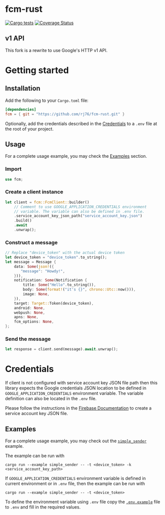 # fcm-rust
[![Cargo tests](https://github.com/rj76/fcm-rust/actions/workflows/test.yml/badge.svg)](https://github.com/rj76/fcm-rust/actions/workflows/test.yml)
[![Coverage Status](https://coveralls.io/repos/github/rj76/fcm-rust/badge.svg)](https://coveralls.io/github/rj76/fcm-rust)

[//]: # ([![Crates.io Version]&#40;https://img.shields.io/crates/v/fcm.svg?style=flat-square&#41;)
[//]: # ([![Crates.io Downloads]&#40;https://img.shields.io/crates/dv/fcm.svg?style=flat-square&#41;)
[//]: # ([![Crates.io License]&#40;https://img.shields.io/crates/l/fcm.svg?style=flat-square&#41;)


## v1 API

This fork is a rewrite to use Google's HTTP v1 API.


# Getting started

## Installation

Add the following to your `Cargo.toml` file:

```toml
[dependencies]
fcm = { git = "https://github.com/rj76/fcm-rust.git" }
```

Optionally, add the credentials described in the [Credentials](#credentials)
to a `.env` file at the root of your project.

## Usage

For a complete usage example, you may check the [Examples](#examples) section.

### Import

```rust
use fcm;
```

### Create a client instance

```rust
let client = fcm::FcmClient::builder()
    // Comment to use GOOGLE_APPLICATION_CREDENTIALS environment
    // variable. The variable can also be defined in .env file.
    .service_account_key_json_path("service_account_key.json")
    .build()
    .await
    .unwrap();
```

### Construct a message

```rust
// Replace "device_token" with the actual device token
let device_token = "device_token".to_string();
let message = Message {
    data: Some(json!({
       "message": "Howdy!",
    })),
    notification: Some(Notification {
        title: Some("Hello".to_string()),
        body: Some(format!("it's {}", chrono::Utc::now())),
        image: None,
    }),
    target: Target::Token(device_token),
    android: None,
    webpush: None,
    apns: None,
    fcm_options: None,
};
```

### Send the message

```rust
let response = client.send(message).await.unwrap();
```

# Credentials

If client is not configured with service account key JSON file path
then this library expects the Google credentials JSON location to be
defined in `GOOGLE_APPLICATION_CREDENTIALS` environment variable.
The variable definition can also be located in the `.env` file.

Please follow the instructions in the
[Firebase Documentation](https://firebase.google.com/docs/cloud-messaging/auth-server#provide-credentials-manually)
to create a service account key JSON file.

## Examples

For a complete usage example, you may check out the
[`simple_sender`](examples/simple_sender.rs) example.

The example can be run with
```
cargo run --example simple_sender -- -t <device_token> -k <service_account_key_path>
```

If `GOOGLE_APPLICATION_CREDENTIALS` environment variable is defined in current
environment or in `.env` file, then the example can be run with
```
cargo run --example simple_sender -- -t <device_token>
```

To define the environment variable using `.env` file copy the [`.env.example`](.env.example)
file to `.env` and fill in the required values.
